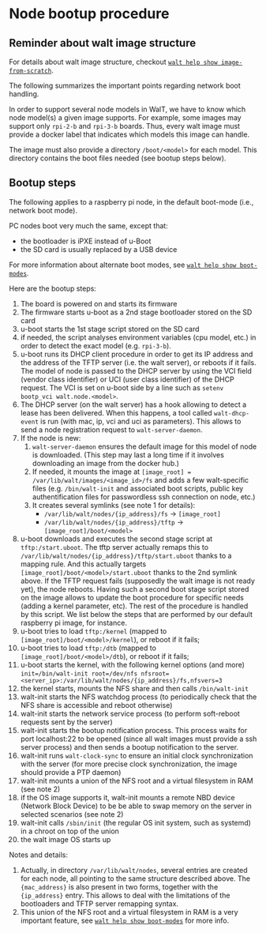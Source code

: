 # Node bootup procedure

## Reminder about walt image structure

For details about walt image structure, checkout [`walt help show image-from-scratch`](image-from-scratch.md).

The following summarizes the important points regarding network boot handling.

In order to support several node models in WalT, we have to know which node model(s)
a given image supports. For example, some images may support only `rpi-2-b` and `rpi-3-b`
boards. Thus, every walt image must provide a docker label that indicates which models
this image can handle.

The image must also provide a directory `/boot/<model>` for each model. This directory
contains the boot files needed (see bootup steps below).

## Bootup steps

The following applies to a raspberry pi node, in the default boot-mode (i.e., network
boot mode).

PC nodes boot very much the same, except that:
- the bootloader is iPXE instead of u-Boot
- the SD card is usually replaced by a USB device

For more information about alternate boot modes, see [`walt help show boot-modes`](boot-modes.md).

Here are the bootup steps:
1.  The board is powered on and starts its firmware
2.  The firmware starts u-boot as a 2nd stage bootloader stored on the SD card
3.  u-boot starts the 1st stage script stored on the SD card
4.  if needed, the script analyses environment variables (cpu model, etc.) in order to
    detect the exact model (e.g. `rpi-3-b`).
5.  u-boot runs its DHCP client procedure in order to get its IP address and the
    address of the TFTP server (i.e. the walt server), or reboots if it fails.
    The model of node is passed to the DHCP server by using the VCI field (vendor class
    identifier) or UCI (user class identifier) of the DHCP request.
    The VCI is set on u-boot side by a line such as `setenv bootp_vci walt.node.<model>`.
6.  The DHCP server (on the walt server) has a hook allowing to detect a lease has been
    delivered. When this happens, a tool called `walt-dhcp-event` is run (with mac, ip,
    vci and uci as parameters).
    This allows to send a node registration request to `walt-server-daemon`.
7.  If the node is new:
    1.  `walt-server-daemon` ensures the default image for this model of node is downloaded.
        (This step may last a long time if it involves downloading an image from the docker
        hub.)
    2.  If needed, it mounts the image at `[image_root] = /var/lib/walt/images/<image_id>/fs`
        and adds a few walt-specific files (e.g. `/bin/walt-init` and associated boot scripts,
        public key authentification files for passwordless ssh connection on node, etc.)
    3.  It creates several symlinks (see note 1 for details):
        -   `/var/lib/walt/nodes/{ip_address}/fs` -> `[image_root]`
        -   `/var/lib/walt/nodes/{ip_address}/tftp` -> `[image_root]/boot/<model>`
8.  u-boot downloads and executes the second stage script at `tftp:/start.uboot`. The tftp
    server actually remaps this to `/var/lib/walt/nodes/{ip_address}/tftp/start.uboot` thanks
    to a mapping rule. And this actually targets `[image_root]/boot/<model>/start.uboot` thanks
    to the 2nd symlink above. If the TFTP request fails (supposedly the walt image is not ready
    yet), the node reboots. Having such a second boot stage script stored on the image allows
    to update the boot procedure for specific needs (adding a kernel parameter, etc). The rest
    of the procedure is handled by this script.
    We list below the steps that are performed by our default raspberry pi image, for instance.
9.  u-boot tries to load `tftp:/kernel` (mapped to `[image_root]/boot/<model>/kernel`), or
    reboot if it fails;
10. u-boot tries to load `tftp:/dtb` (mapped to `[image_root]/boot/<model>/dtb`), or reboot if
    it fails;
11. u-boot starts the kernel, with the following kernel options (and more)
    `init=/bin/walt-init root=/dev/nfs nfsroot=<server_ip>:/var/lib/walt/nodes/{ip_address}/fs,nfsvers=3`
12. the kernel starts, mounts the NFS share and then calls `/bin/walt-init`
13. walt-init starts the NFS watchdog process (to periodically check that the NFS share is
    accessible and reboot otherwise)
14. walt-init starts the network service process (to perform soft-reboot requests sent by the
    server)
15. walt-init starts the bootup notification process. This process waits for port localhost:22 to
    be opened (since all walt images must provide a ssh server process) and then sends a bootup
    notification to the server.
16. walt-init runs `walt-clock-sync` to ensure an initial clock synchronization with the server
    (for more precise clock synchronization, the image should provide a PTP daemon)
17. walt-init mounts a union of the NFS root and a virtual filesystem in RAM (see note 2)
18. if the OS image supports it, walt-init mounts a remote NBD device (Network Block Device)
    to be be able to swap memory on the server in selected scenarios (see note 2)
19. walt-init calls `/sbin/init` (the regular OS init system, such as systemd) in a chroot on
    top of the union
20. the walt image OS starts up

Notes and details:
1.  Actually, in directory `/var/lib/walt/nodes`, several entries are created for each node,
    all pointing to the same structure described above. The `{mac_address}` is also present
    in two forms, together with the `{ip_address}` entry. This allows to deal with the
    limitations of the bootloaders and TFTP server remapping syntax.
2.  This union of the NFS root and a virtual filesystem in RAM is a very important feature,
    see [`walt help show boot-modes`](boot-modes.md) for more info.

